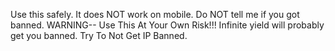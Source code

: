 Use this safely.
It does NOT work on mobile.
Do NOT tell me if you got banned.
WARNING-- Use This At Your Own Risk!!! Infinite yield will probably get you banned. Try To Not Get IP Banned.
